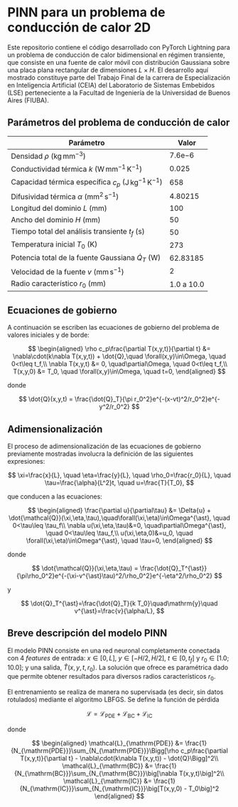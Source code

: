 # PINN para un problema de conducción de calor 2D

Este repositorio contiene el código desarrollado con PyTorch Lightning para un problema de conducción de calor bidimensional en régimen transiente, que consiste en una fuente de calor móvil con distribución Gaussiana sobre una placa plana rectangular de dimensiones $L\times H$. El desarrollo aquí mostrado constituye parte del Trabajo Final de la carrera de Especialización en Inteligencia Artificial (CEIA) del Laboratorio de Sistemas Embebidos (LSE) perteneciente a la Facultad de Ingeniería de la Universidad de Buenos Aires (FIUBA). 


## Parámetros del problema de conducción de calor

Parámetro | Valor |
----------- | ----------- |
Densidad $\rho$ ($\mathrm{kg\,mm^{-3}}$) | $7.6\mathrm{e}{-6}$
Conductividad térmica $k$ ($\mathrm{W\, mm^{-1}\,K^{-1}}$) |$0.025$
Capacidad térmica específica $c_p$ ($\mathrm{J\, kg^{-1}\,K^{-1}}$) | $658$
Difusividad térmica $\alpha$ ($\mathrm{mm}^2\,\mathrm{s}^{-1}$) | $4.80215$
Longitud del dominio $L$ ($\mathrm{mm}$) | $100$
Ancho del dominio $H$ ($\mathrm{mm}$) | $50$
Tiempo total del análisis transiente $t_f$ ($\mathrm{s}$) | $50$
Temperatura inicial $T_0$ (K) | $273$
Potencia total de la fuente Gaussiana $\dot{Q}_T$ ($\mathrm{W}$) | $62.83185$
Velocidad de la fuente $v$ ($\mathrm{mm\, s^{-1}}$) | $2$
Radio característico $r_0$ ($\mathrm{mm}$) | $1.0$ a $10.0$


## Ecuaciones de gobierno

A continuación se escriben las ecuaciones de gobierno del problema de valores iniciales y de borde:

$$
\begin{aligned}
\rho c_p\frac{\partial T(x,y,t)}{\partial t} &= \nabla\cdot(k\nabla T(x,y,t)) + \dot{Q},\quad \forall(x,y)\in\Omega, \quad 0<t\leq t_f,\\
\nabla T(x,y,t) &= 0, \quad\partial\Omega, \quad 0<t\leq t_f,\\
T(x,y,0) &= T_0, \quad \forall(x,y)\in\Omega, \quad t=0,
\end{aligned}
$$

donde

$$
\dot{Q}(x,y,t) = \frac{\dot{Q}_T}{\pi r_0^2}e^{-(x-vt)^2/r_0^2}e^{-y^2/r_0^2}
$$


## Adimensionalización

El proceso de adimensionalización de las ecuaciones de gobierno previamente mostradas involucra la definición de las siguientes expresiones:

$$
\xi=\frac{x}{L}, \quad \eta=\frac{y}{L}, \quad \rho_0=\frac{r_0}{L}, \quad \tau=\frac{\alpha}{L^2}t, \quad u=\frac{T}{T_0},
$$

que conducen a las ecuaciones:

$$
\begin{aligned}
\frac{\partial u}{\partial\tau} &= \Delta{u} + \dot{\mathcal{Q}}(\xi,\eta,\tau),\quad\forall(\xi,\eta)\in\Omega^{\ast}, \quad 0<\tau\leq \tau_f\\
\nabla u(\xi,\eta,\tau)&=0, \quad\partial\Omega^{\ast}, \quad 0<\tau\leq \tau_f,\\
u(\xi,\eta,0)&=u_0, \quad \forall(\xi,\eta)\in\Omega^{\ast}, \quad \tau=0,
\end{aligned}
$$

donde 

$$
\dot{\mathcal{Q}}(\xi,\eta,\tau) = \frac{\dot{Q}_T^{\ast}}{\pi\rho_0^2}e^{-(\xi-v^{\ast}\tau)^2/\rho_0^2}e^{-\eta^2/\rho_0^2}
$$

y

$$
\dot{Q}_T^{\ast}=\frac{\dot{Q}_T}{k T_0}\quad\mathrm{y}\quad v^{\ast}=\frac{v}{\alpha/L},
$$


## Breve descripción del modelo PINN

El modelo PINN consiste en una red neuronal completamente conectada con 4 *features* de entrada: $x\in[0,L]$, $y\in[-H/2, H/2]$, $t\in[0, t_f]$ y $r_0\in[1.0; 10.0]$; y una salida, $\hat{T}(x,y,t,r_0)$. La solución que ofrece es paramétrica dado que permite obtener resultados para diversos radios característicos $r_0$.

El entrenamiento se realiza de manera no supervisada (es decir, sin datos rotulados) mediante el algoritmo LBFGS. Se define la función de pérdida

$$
\mathcal{L} = \mathcal{L}_{\mathrm{PDE}} + \mathcal{L}_{\mathrm{BC}} + \mathcal{L}_{\mathrm{IC}}
$$

donde 

$$
\begin{aligned}
\mathcal{L}_{\mathrm{PDE}} &= \frac{1}{N_{\mathrm{PDE}}}\sum_{N_{\mathrm{PDE}}}\Bigg[\rho c_p\frac{\partial T(x,y,t)}{\partial t} - \nabla\cdot(k\nabla T(x,y,t)) - \dot{Q}\Bigg]^2\\
\mathcal{L}_{\mathrm{BC}} &= \frac{1}{N_{\mathrm{BC}}}\sum_{N_{\mathrm{BC}}}\big[\nabla T(x,y,t)\big]^2\\
\mathcal{L}_{\mathrm{IC}} &= \frac{1}{N_{\mathrm{IC}}}\sum_{N_{\mathrm{IC}}}\big[T(x,y,0) - T_0\big]^2
\end{aligned}
$$
